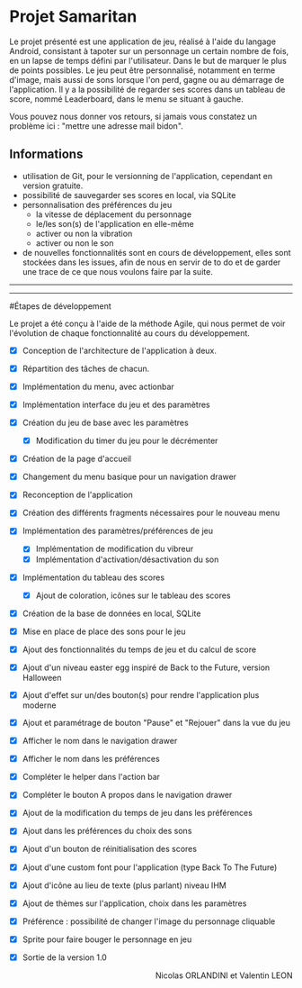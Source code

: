 # Projet Samaritan

Le projet présenté est une application de jeu, réalisé à l'aide du langage Android, consistant à tapoter sur un personnage un certain nombre de fois, en un lapse de temps défini par l'utilisateur. Dans le but de marquer le plus de points possibles.
Le jeu peut être personnalisé, notamment en terme d'image, mais aussi de sons lorsque l'on perd, gagne ou au démarrage de l'application.
Il y a la possibilité de regarder ses scores dans un tableau de score, nommé Leaderboard, dans le menu se situant à gauche.

Vous pouvez nous donner vos retours, si jamais vous constatez un problème ici :
"mettre une adresse mail bidon".

## Informations

* utilisation de Git, pour le versionning de l'application, cependant en version gratuite.
* possibilité de sauvegarder ses scores en local, via SQLite
* personnalisation des préférences du jeu
  - la vitesse de déplacement du personnage
  - le/les son(s) de l'application en elle-même
  - activer ou non la vibration
  - activer ou non le son
* de nouvelles fonctionnalités sont en cours de développement, elles sont stockées dans les issues, afin de nous en servir de to do et de garder une trace de ce que nous voulons faire par la suite.

-----------------
-----------------

#Étapes de développement

Le projet a été conçu à l'aide de la méthode Agile, qui nous permet de voir l'évolution de chaque fonctionnalité au cours du développement.

* [x] Conception de l'architecture de l'application à deux.
* [x] Répartition des tâches de chacun.
* [x] Implémentation du menu, avec actionbar
* [x] Implémentation interface du jeu et des paramètres
* [x] Création du jeu de base avec les paramètres
  * [x] Modification du timer du jeu pour le décrémenter
* [x] Création de la page d'accueil
* [x] Changement du menu basique pour un navigation drawer
* [x] Reconception de l'application
* [x] Création des différents fragments nécessaires pour le nouveau menu
* [x] Implémentation des paramètres/préférences de jeu
  * [x] Implémentation de modification du vibreur
  * [x] Implémentation d'activation/désactivation du son
* [x] Implémentation du tableau des scores
  * [x] Ajout de coloration, icônes sur le tableau des scores
* [x] Création de la base de données en local, SQLite
* [x] Mise en place de place des sons pour le jeu
* [x] Ajout des fonctionnalités du temps de jeu et du calcul de score
* [x] Ajout d'un niveau easter egg inspiré de Back to the Future, version Halloween
* [x] Ajout d'effet sur un/des bouton(s) pour rendre l'application plus moderne
* [x] Ajout et paramétrage de bouton "Pause" et "Rejouer" dans la vue du jeu
* [x] Afficher le nom dans le navigation drawer
* [x] Afficher le nom dans les préférences
* [x] Compléter le helper dans l'action bar
* [x] Compléter le bouton A propos dans le navigation drawer
* [x] Ajout de la modification du temps de jeu dans les préférences
* [x] Ajout dans les préférences du choix des sons
* [x] Ajout d'un bouton de réinitialisation des scores
* [x] Ajout d'une custom font pour l'application (type Back To The Future)
* [x] Ajout d'icône au lieu de texte (plus parlant) niveau IHM
* [x] Ajout de thèmes sur l'application, choix dans les paramètres
* [x] Préférence : possibilité de changer l'image du personnage cliquable
* [x] Sprite pour faire bouger le personnage en jeu
* [x] Sortie de la version 1.0


<p style="text-align:right";>Nicolas ORLANDINI et Valentin LEON</p>
